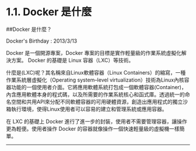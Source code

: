 # 1.1. Docker 是什麼

##Docker 是什麼？

Docker's Birthday : 2013/3/13

Docker 是一個開源專案，Docker 專案的目標是實作輕量級的作業系統虛擬化解決方案。 Docker 的基礎是 Linux 容器（LXC）等技術。

什麼是(LXC)呢？其名稱來自Linux軟體容器（Linux Containers）的縮寫，一種作業系統層虛擬化（Operating system–level virtualization）技術為Linux內核容器功能的一個使用者介面。它將應用軟體系統打包成一個軟體容器(Container)，內含應用軟體本身的程式碼，以及所需要的作業系統核心和函式庫。透過統一的命名空間和共用API來分配不同軟體容器的可用硬體資源，創造出應用程式的獨立沙箱執行環境，使得Linux使用者可以容易的建立和管理系統或應用容器。

在 LXC 的基礎上 Docker 進行了進一步的封裝，使用者不需要管理容器，讓操作更為輕便。使用者操作 Docker 的容器就像操作一個快速輕量級的虛擬機一樣簡單。


---
